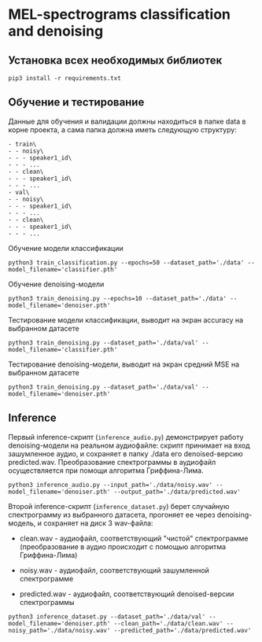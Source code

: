 # MEL-spectrograms classification and denoising
## Установка всех необходимых библиотек
```
pip3 install -r requirements.txt
```

## Обучение и тестирование
Данные для обучения и валидации должны находиться в папке data в корне проекта, а сама папка должна иметь следующую структуру:

```
- train\
- - noisy\
- - - speaker1_id\
- - - ...
- - clean\
- - - speaker1_id\
- - - ...
- val\
- - noisy\
- - - speaker1_id\
- - - ...
- - clean\
- - - speaker1_id\
- - - ...
```

Обучение модели классификации
```
python3 train_classification.py --epochs=50 --dataset_path='./data' --model_filename='classifier.pth'
```
Обучение denoising-модели
```
python3 train_denoising.py --epochs=10 --dataset_path='./data' --model_filename='denoiser.pth'
```
Тестирование модели классификации, выводит на экран accuracy на выбранном датасете
```
python3 train_denoising.py --dataset_path='./data/val' --model_filename='classifier.pth'
```
Тестирование denoising-модели, выводит на экран средний MSE на выбранном датасете
```
python3 train_denoising.py --dataset_path='./data/val' --model_filename='denoiser.pth'
```
## Inference
Первый inference-скрипт (```inference_audio.py```) демонстрирует работу denoising-модели на реальном аудиофайле: скрипт принимает на вход зашумленное аудио, и сохраняет в папку ./data его denoised-версию predicted.wav. Преобразование спектрограммы в аудиофайл осуществляется при помощи алгоритма Гриффина-Лима.
```
python3 inference_audio.py --input_path='./data/noisy.wav' --model_filename='denoiser.pth' --output_path='./data/predicted.wav'
```
Второй inference-скрипт (```inference_dataset.py```) берет случайную спектрограмму из выбранного датасета, прогоняет ее через denoising-модель, и сохраняет на диск 3 wav-файла:

* clean.wav - аудиофайл, соответствующий "чистой" спектрограмме (преобразование в аудио происходит с помощью алгоритма Гриффина-Лима)

* noisy.wav - аудиофайл, соответствующий зашумленной спектрограмме

* predicted.wav - аудиофайл, соответствующий denoised-версии спектрограммы

```
python3 inference_dataset.py --dataset_path='./data/val' --model_filename='denoiser.pth' --clean_path='./data/clean.wav' --noisy_path='./data/noisy.wav' --predicted_path='./data/predicted.wav'
```
